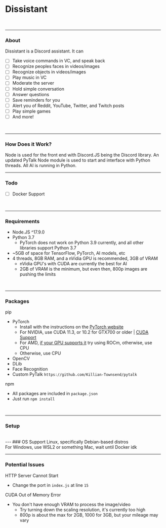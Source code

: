 # Dissistant
<br>


---
### About
Dissistant is a Discord assistant.
It can
- [ ]  Take voice commands in VC, and speak back
- [ ]  Recognize peoples faces in videos/images
- [ ]  Recognize objects in videos/images
- [ ]  Play music in VC
- [ ]  Moderate the server
- [ ]  Hold simple conversation
- [ ]  Answer questions
- [ ]  Save reminders for you
- [ ]  Alert you of Reddit, YouTube, Twitter, and Twitch posts
- [ ]  Play simple games
- [ ]  And more!
<br>


---
### How Does it Work?
Node is used for the front end with Discord.JS being the Discord library. An updated PyTalk Node module is used to start and interface with Python threads. All AI is running in Python. 
<br>


---
### Todo
- [ ] Docker Support
<br>


---
### Requirements
- Node.JS ^17.9.0
- Python 3.7
	- PyTorch does not work on Python 3.9 currently, and all other libraries support Python 3.7
- ~5GB of space for TensorFlow, PyTorch, AI models, etc
- 4 threads, 8GB RAM, and a nVidia GPU is recommended, 3GB of VRAM
	- nVidia GPU's with CUDA are currently the best for AI
	- 2GB of VRAM is the minimum, but even then, 800p images are pushing the limits
<br>


---
### Packages
pip
- PyTorch
	- Install with the instructions on the [PyTorch website](https://pytorch.org/get-started/locally/)
	- For NVIDIA, use CUDA 11.3, or 10.2 for GTX700 or older | [CUDA Support](https://developer.nvidia.com/cuda-gpus)
	- For AMD, [if your GPU supports it](https://community.amd.com/t5/knowledge-base/amd-rocm-hardware-and-software-support-document/ta-p/489937) try using ROCm, otherwise, use CPU 
	- Otherwise, use CPU
- OpenCV
- DLib
- Face Recognition
- Custom PyTalk `https://github.com/Killian-Townsend/pytalk`

npm
- All packages are included in `package.json`
- Just run `npm install`
<br>


---
### Setup 

<br>
---
### OS Support
Linux, specifically Debian-based distros<br>
For Windows, use WSL2 or something
Mac, wait until Docker idk
<br>


---
### Potential Issues
HTTP Server Cannot Start
- Change the port in `index.js` at line `15`

CUDA Out of Memory Error
- You don't have enough VRAM to process the image/video
	- Try turning down the scaling resolution, it's currently too high
	- 800p is about the max for 2GB, 1000 for 3GB, but your mileage may vary